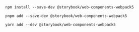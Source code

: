 ```shell renderer="web-components" language="js" packageManager="npm"
npm install --save-dev @storybook/web-components-webpack5
```

```shell renderer="web-components" language="js" packageManager="pnpm"
pnpm add --save-dev @storybook/web-components-webpack5
```

```shell renderer="web-components" language="js" packageManager="yarn"
yarn add --dev @storybook/web-components-webpack5
```

